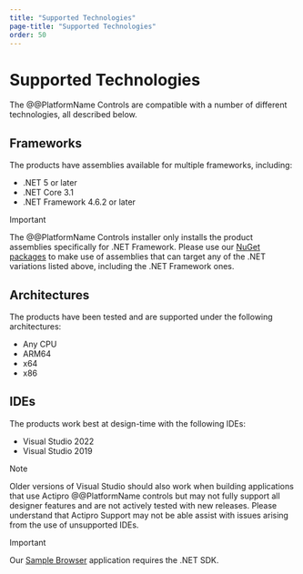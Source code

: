 ```yaml
---
title: "Supported Technologies"
page-title: "Supported Technologies"
order: 50
---
```

# Supported Technologies

The @@PlatformName Controls are compatible with a number of different technologies, all described below.

## Frameworks

The products have assemblies available for multiple frameworks, including:

- .NET 5 or later
- .NET Core 3.1
- .NET Framework 4.6.2 or later

> [!IMPORTANT]
> The @@PlatformName Controls installer only installs the product assemblies specifically for .NET Framework.  Please use our [NuGet packages](nuget.md) to make use of assemblies that can target any of the .NET variations listed above, including the .NET Framework ones.

## Architectures

The products have been tested and are supported under the following architectures:

- Any CPU
- ARM64
- x64
- x86

## IDEs

The products work best at design-time with the following IDEs:

- Visual Studio 2022
- Visual Studio 2019

> [!NOTE]
> Older versions of Visual Studio should also work when building applications that use Actipro @@PlatformName controls but may not fully support all designer features and are not actively tested with new releases. Please understand that Actipro Support may not be able assist with issues arising from the use of unsupported IDEs.

> [!IMPORTANT]
> Our [Sample Browser](quick-starts.md) application requires the .NET SDK.